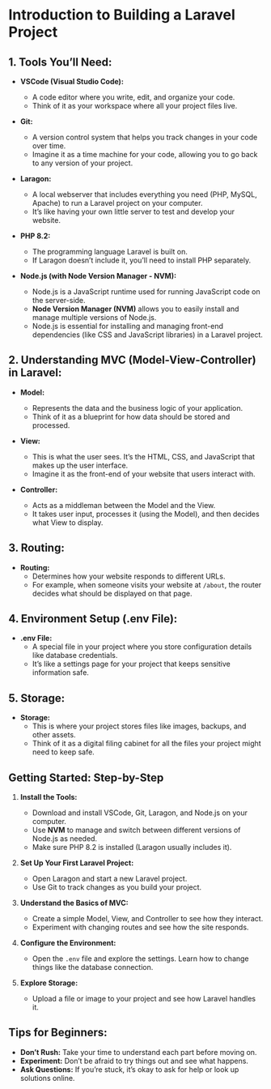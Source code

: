 # Introduction to Building a Laravel Project

## 1. Tools You’ll Need:

- **VSCode (Visual Studio Code):**
  - A code editor where you write, edit, and organize your code.
  - Think of it as your workspace where all your project files live.

- **Git:**
  - A version control system that helps you track changes in your code over time.
  - Imagine it as a time machine for your code, allowing you to go back to any version of your project.

- **Laragon:**
  - A local webserver that includes everything you need (PHP, MySQL, Apache) to run a Laravel project on your computer.
  - It’s like having your own little server to test and develop your website.

- **PHP 8.2:**
  - The programming language Laravel is built on. 
  - If Laragon doesn’t include it, you’ll need to install PHP separately.

- **Node.js (with Node Version Manager - NVM):**
  - Node.js is a JavaScript runtime used for running JavaScript code on the server-side.
  - **Node Version Manager (NVM)** allows you to easily install and manage multiple versions of Node.js.
  - Node.js is essential for installing and managing front-end dependencies (like CSS and JavaScript libraries) in a Laravel project.

## 2. Understanding MVC (Model-View-Controller) in Laravel:

- **Model:**
  - Represents the data and the business logic of your application.
  - Think of it as a blueprint for how data should be stored and processed.

- **View:**
  - This is what the user sees. It’s the HTML, CSS, and JavaScript that makes up the user interface.
  - Imagine it as the front-end of your website that users interact with.

- **Controller:**
  - Acts as a middleman between the Model and the View.
  - It takes user input, processes it (using the Model), and then decides what View to display.

## 3. Routing:

- **Routing:**
  - Determines how your website responds to different URLs.
  - For example, when someone visits your website at `/about`, the router decides what should be displayed on that page.

## 4. Environment Setup (.env File):

- **.env File:**
  - A special file in your project where you store configuration details like database credentials.
  - It’s like a settings page for your project that keeps sensitive information safe.

## 5. Storage:

- **Storage:**
  - This is where your project stores files like images, backups, and other assets.
  - Think of it as a digital filing cabinet for all the files your project might need to keep safe.

## Getting Started: Step-by-Step

1. **Install the Tools:**
   - Download and install VSCode, Git, Laragon, and Node.js on your computer.
   - Use **NVM** to manage and switch between different versions of Node.js as needed.
   - Make sure PHP 8.2 is installed (Laragon usually includes it).

2. **Set Up Your First Laravel Project:**
   - Open Laragon and start a new Laravel project.
   - Use Git to track changes as you build your project.

3. **Understand the Basics of MVC:**
   - Create a simple Model, View, and Controller to see how they interact.
   - Experiment with changing routes and see how the site responds.

4. **Configure the Environment:**
   - Open the `.env` file and explore the settings. Learn how to change things like the database connection.

5. **Explore Storage:**
   - Upload a file or image to your project and see how Laravel handles it.

## Tips for Beginners:

- **Don’t Rush:** Take your time to understand each part before moving on.
- **Experiment:** Don’t be afraid to try things out and see what happens.
- **Ask Questions:** If you’re stuck, it’s okay to ask for help or look up solutions online.
